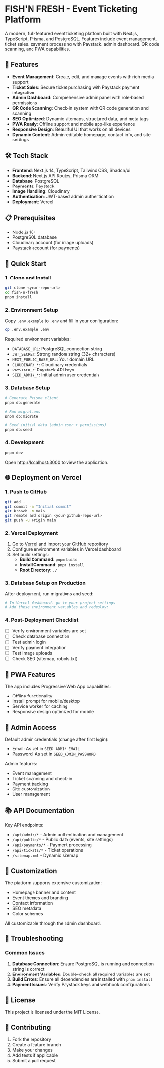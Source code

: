# FISH'N FRESH - Event Ticketing Platform

A modern, full-featured event ticketing platform built with Next.js, TypeScript, Prisma, and PostgreSQL. Features include event management, ticket sales, payment processing with Paystack, admin dashboard, QR code scanning, and PWA capabilities.

## 🚀 Features

- **Event Management**: Create, edit, and manage events with rich media support
- **Ticket Sales**: Secure ticket purchasing with Paystack payment integration
- **Admin Dashboard**: Comprehensive admin panel with role-based permissions
- **QR Code Scanning**: Check-in system with QR code generation and scanning
- **SEO Optimized**: Dynamic sitemaps, structured data, and meta tags
- **PWA Ready**: Offline support and mobile app-like experience
- **Responsive Design**: Beautiful UI that works on all devices
- **Dynamic Content**: Admin-editable homepage, contact info, and site settings

## 🛠️ Tech Stack

- **Frontend**: Next.js 14, TypeScript, Tailwind CSS, Shadcn/ui
- **Backend**: Next.js API Routes, Prisma ORM
- **Database**: PostgreSQL
- **Payments**: Paystack
- **Image Handling**: Cloudinary
- **Authentication**: JWT-based admin authentication
- **Deployment**: Vercel

## 📋 Prerequisites

- Node.js 18+ 
- PostgreSQL database
- Cloudinary account (for image uploads)
- Paystack account (for payments)

## 🚀 Quick Start

### 1. Clone and Install

```bash
git clone <your-repo-url>
cd fish-n-fresh
pnpm install
```

### 2. Environment Setup

Copy `.env.example` to `.env` and fill in your configuration:

```bash
cp .env.example .env
```

Required environment variables:
- `DATABASE_URL`: PostgreSQL connection string
- `JWT_SECRET`: Strong random string (32+ characters)
- `NEXT_PUBLIC_BASE_URL`: Your domain URL
- `CLOUDINARY_*`: Cloudinary credentials
- `PAYSTACK_*`: Paystack API keys
- `SEED_ADMIN_*`: Initial admin user credentials

### 3. Database Setup

```bash
# Generate Prisma client
pnpm db:generate

# Run migrations
pnpm db:migrate

# Seed initial data (admin user + permissions)
pnpm db:seed
```

### 4. Development

```bash
pnpm dev
```

Open [http://localhost:3000](http://localhost:3000) to view the application.

## 🌐 Deployment on Vercel

### 1. Push to GitHub

```bash
git add .
git commit -m "Initial commit"
git branch -M main
git remote add origin <your-github-repo-url>
git push -u origin main
```

### 2. Vercel Deployment

1. Go to [Vercel](https://vercel.com) and import your GitHub repository
2. Configure environment variables in Vercel dashboard
3. Set build settings:
   - **Build Command**: `pnpm build`
   - **Install Command**: `pnpm install`
   - **Root Directory**: `./`

### 3. Database Setup on Production

After deployment, run migrations and seed:

```bash
# In Vercel dashboard, go to your project settings
# Add these environment variables and redeploy:
```

### 4. Post-Deployment Checklist

- [ ] Verify environment variables are set
- [ ] Check database connection
- [ ] Test admin login
- [ ] Verify payment integration
- [ ] Test image uploads
- [ ] Check SEO (sitemap, robots.txt)

## 📱 PWA Features

The app includes Progressive Web App capabilities:
- Offline functionality
- Install prompt for mobile/desktop
- Service worker for caching
- Responsive design optimized for mobile

## 🔐 Admin Access

Default admin credentials (change after first login):
- Email: As set in `SEED_ADMIN_EMAIL`
- Password: As set in `SEED_ADMIN_PASSWORD`

Admin features:
- Event management
- Ticket scanning and check-in
- Payment tracking
- Site customization
- User management

## 📚 API Documentation

Key API endpoints:
- `/api/admin/*` - Admin authentication and management
- `/api/public/*` - Public data (events, site settings)
- `/api/payments/*` - Payment processing
- `/api/tickets/*` - Ticket operations
- `/sitemap.xml` - Dynamic sitemap

## 🎨 Customization

The platform supports extensive customization:
- Homepage banner and content
- Event themes and branding
- Contact information
- SEO metadata
- Color schemes

All customizable through the admin dashboard.

## 🐛 Troubleshooting

### Common Issues

1. **Database Connection**: Ensure PostgreSQL is running and connection string is correct
2. **Environment Variables**: Double-check all required variables are set
3. **Build Errors**: Ensure all dependencies are installed with `pnpm install`
4. **Payment Issues**: Verify Paystack keys and webhook configurations

## 📄 License

This project is licensed under the MIT License.

## 🤝 Contributing

1. Fork the repository
2. Create a feature branch
3. Make your changes
4. Add tests if applicable
5. Submit a pull request
